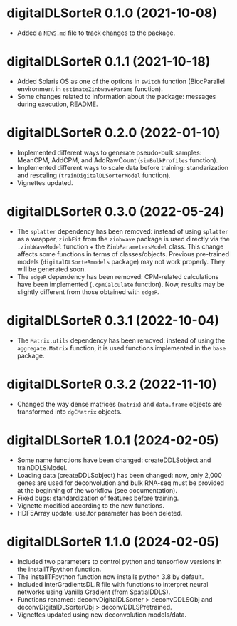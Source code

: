 # digitalDLSorteR 0.1.0 (2021-10-08)

* Added a `NEWS.md` file to track changes to the package.

# digitalDLSorteR 0.1.1 (2021-10-18)

* Added Solaris OS as one of the options in `switch` function (BiocParallel 
environment in `estimateZinbwaveParams` function).
* Some changes related to information about the package: messages during 
execution, README.

# digitalDLSorteR 0.2.0 (2022-01-10)

* Implemented different ways to generate pseudo-bulk samples: MeanCPM, AddCPM, 
and AddRawCount (`simBulkProfiles` function).
* Implemented different ways to scale data before training: standarization and 
rescaling (`trainDigitalDLSorterModel` function).
* Vignettes updated.

# digitalDLSorteR 0.3.0 (2022-05-24)

* The `splatter` dependency has been removed: instead of using `splatter` as a 
wrapper, `zinbFit` from the `zinbwave` package is used directly via the 
`.zinbWaveModel` function + the `ZinbParametersModel` class. This change affects
some functions in terms of classes/objects. Previous pre-trained models 
(`digitalDLSorteRmodels` package) may not work properly. They will be 
generated soon. 
* The `edgeR` dependency has been removed: CPM-related calculations have been 
implemented (`.cpmCalculate` function). Now, results may be slightly different 
from those obtained with `edgeR`.

# digitalDLSorteR 0.3.1 (2022-10-04)

* The `Matrix.utils` dependency has been removed: instead of using the 
`aggregate.Matrix` function, it is used functions implemented in the `base` 
package.

# digitalDLSorteR 0.3.2 (2022-11-10)

* Changed the way dense matrices (`matrix`) and `data.frame` objects are 
transformed into `dgCMatrix` objects.

# digitalDLSorteR 1.0.1 (2024-02-05)

* Some name functions have been changed: createDDLSobject and trainDDLSModel.
* Loading data (createDDLSobject) has been changed: now, only 2,000 genes are 
used for deconvolution and bulk RNA-seq must be provided at the beginning of 
the workflow (see documentation). 
* Fixed bugs: standardization of features before training. 
* Vignette modified according to the new functions. 
* HDF5Array update: use.for parameter has been deleted.

# digitalDLSorteR 1.1.0 (2024-02-05)

* Included two parameters to control python and tensorflow versions in the installTFpython function.
* The installTFpython function now installs python 3.8 by default. 
* Included interGradientsDL.R file with functions to interpret neural networks using Vanilla Gradient (from SpatialDDLS).
* Functions renamed: deconvDigitalDLSorter > deconvDDLSObj and deconvDigitalDLSorterObj > deconvDDLSPretrained.
* Vignettes updated using new deconvolution models/data.
